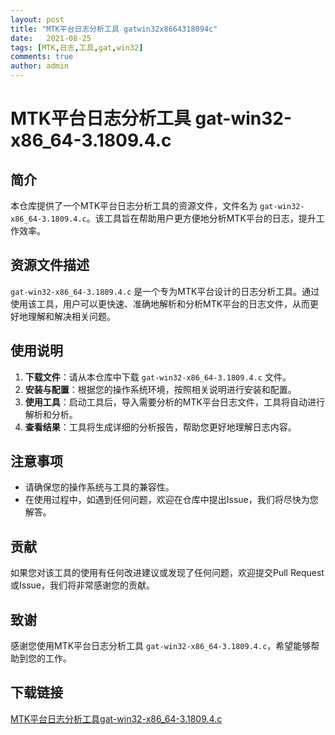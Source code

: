 ```yaml
---
layout: post
title: "MTK平台日志分析工具 gatwin32x8664318094c"
date:   2021-08-25
tags: [MTK,日志,工具,gat,win32]
comments: true
author: admin
---
```

# MTK平台日志分析工具 gat-win32-x86_64-3.1809.4.c

## 简介
本仓库提供了一个MTK平台日志分析工具的资源文件，文件名为 `gat-win32-x86_64-3.1809.4.c`。该工具旨在帮助用户更方便地分析MTK平台的日志，提升工作效率。

## 资源文件描述
`gat-win32-x86_64-3.1809.4.c` 是一个专为MTK平台设计的日志分析工具。通过使用该工具，用户可以更快速、准确地解析和分析MTK平台的日志文件，从而更好地理解和解决相关问题。

## 使用说明
1. **下载文件**：请从本仓库中下载 `gat-win32-x86_64-3.1809.4.c` 文件。
2. **安装与配置**：根据您的操作系统环境，按照相关说明进行安装和配置。
3. **使用工具**：启动工具后，导入需要分析的MTK平台日志文件，工具将自动进行解析和分析。
4. **查看结果**：工具将生成详细的分析报告，帮助您更好地理解日志内容。

## 注意事项
- 请确保您的操作系统与工具的兼容性。
- 在使用过程中，如遇到任何问题，欢迎在仓库中提出Issue，我们将尽快为您解答。

## 贡献
如果您对该工具的使用有任何改进建议或发现了任何问题，欢迎提交Pull Request或Issue，我们将非常感谢您的贡献。

## 致谢
感谢您使用MTK平台日志分析工具 `gat-win32-x86_64-3.1809.4.c`，希望能够帮助到您的工作。

## 下载链接

[MTK平台日志分析工具gat-win32-x86_64-3.1809.4.c](https://pan.quark.cn/s/02705c2a6d70)